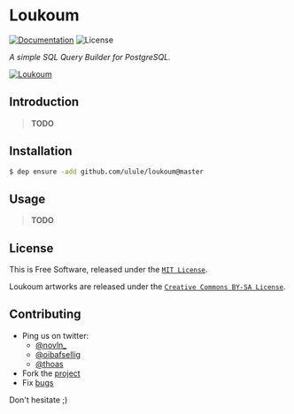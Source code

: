 # Loukoum

[![Documentation][godoc-img]][godoc-url]
![License][license-img]

*A simple SQL Query Builder for PostgreSQL.*

[![Loukoum][loukoum-img]][loukoum-url]

## Introduction

> **TODO**

## Installation

```bash
$ dep ensure -add github.com/ulule/loukoum@master
```

## Usage

> **TODO**

## License

This is Free Software, released under the [`MIT License`](LICENSE).

Loukoum artworks are released under the [`Creative Commons BY-SA License`](docs/images/LICENSE).

## Contributing

* Ping us on twitter:
  * [@novln_](https://twitter.com/novln_)
  * [@oibafsellig](https://twitter.com/oibafsellig)
  * [@thoas](https://twitter.com/thoas)
* Fork the [project](https://github.com/ulule/loukoum)
* Fix [bugs](https://github.com/ulule/loukoum/issues)

Don't hesitate ;)

[loukoum-url]: https://github.com/ulule/loukoum
[loukoum-img]: https://raw.githubusercontent.com/ulule/loukoum/master/docs/images/banner.png
[godoc-url]: https://godoc.org/github.com/ulule/loukoum
[godoc-img]: https://godoc.org/github.com/ulule/loukoum?status.svg
[license-img]: https://img.shields.io/badge/license-MIT-blue.svg
